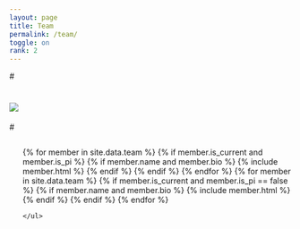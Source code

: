 ```yaml
---
layout: page
title: Team
permalink: /team/
toggle: on
rank: 2
---
```


#<div style="margin-bottom: 2em;">
#    <img src="{{ 'team/team_paolo.jpg' | prepend: site.images_dir | prepend: site.baseurl }}" />
#</div>

<div class="lab-wrapper">
    <ul class="lab-list">
    <!-- Current PIs -->
    {% for member in site.data.team %}
        {% if member.is_current and member.is_pi %}
            {% if member.name and member.bio %}
                {% include member.html %}
            {% endif %}
        {% endif %}
    {% endfor %}
    <!-- Current non-PIs -->
    {% for member in site.data.team %}
        {% if member.is_current and member.is_pi == false %}
            {% if member.name and member.bio %}
                {% include member.html %}
            {% endif %}
        {% endif %}
    {% endfor %}


    </ul>
</div>
